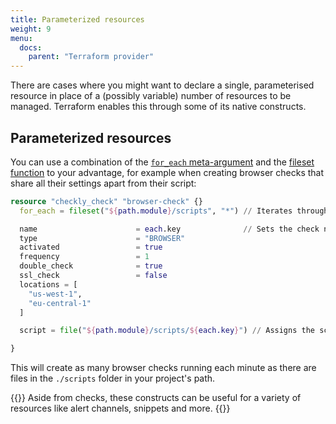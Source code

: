 ```yaml
---
title: Parameterized resources
weight: 9
menu:
  docs:
    parent: "Terraform provider"
---
```


There are cases where you might want to declare a single, parameterised resource in place of a (possibly variable) number of resources to be managed. Terraform enables this through some of its native constructs.

## Parameterized resources

You can use a combination of the [`for_each` meta-argument](https://www.terraform.io/language/meta-arguments/for_each) and the [fileset function](https://www.terraform.io/language/functions/fileset) to your advantage, for example when creating browser checks that share all their settings apart from their script:

```terraform
resource "checkly_check" "browser-check" {}
  for_each = fileset("${path.module}/scripts", "*") // Iterates through the files in the scripts folder in your project's directory

  name                      = each.key              // Sets the check name to match the file's 
  type                      = "BROWSER"
  activated                 = true
  frequency                 = 1
  double_check              = true
  ssl_check                 = false
  locations = [
    "us-west-1",
    "eu-central-1"
  ]

  script = file("${path.module}/scripts/${each.key}") // Assigns the script contained in each file to each new created check resource

}
```

This will create as many browser checks running each minute as there are files in the `./scripts` folder in your project's path.

{{<info>}}
Aside from checks, these constructs can be useful for a variety of resources like alert channels, snippets and more.
{{</info>}}
